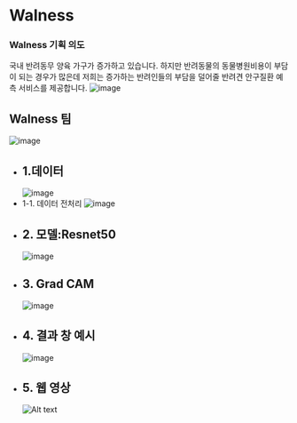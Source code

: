 # Walness
### Walness 기획 의도
국내 반려동무 양육 가구가 증가하고 있습니다. 하지만 반려동물의 동물병원비용이 부담이 되는 경우가 많은데 저희는 증가하는 반려인들의 부담을 덜어줄 반려견 안구질환 예측 서비스를 제공합니다.
![image](https://github.com/lim4373/walness/assets/114973162/9a6d448f-ac66-4f8c-a652-706a851759c3)
## Walness 팀
![image](https://github.com/lim4373/walness/assets/114973162/b2aa6c2e-2c92-4e2b-8e9a-17539578a032)

- ## 1.데이터
  ![image](https://github.com/lim4373/walness/assets/114973162/faaf96ec-c739-45b5-af6e-7a6e7abd60d0)
- 1-1. 데이터 전처리
  ![image](https://github.com/lim4373/walness/assets/114973162/9a0177f9-cf74-468a-946d-caceed7b491a)
- ## 2. 모델:Resnet50
  ![image](https://github.com/lim4373/walness/assets/114973162/a96bfbd4-72e8-4afb-a56a-b149fd108d82)
- ## 3. Grad CAM
  ![image](https://github.com/lim4373/walness/assets/114973162/9874743a-2d3b-494d-887f-f11b15b8c809)
- ## 4. 결과 창 예시
  ![image](https://github.com/lim4373/walness/assets/114973162/7d22871c-c092-4cfd-87c4-4ae1dc2d7bc1)
- ## 5. 웹 영상
  ![Alt text](https://github.com/lim4373/walness/assets/114973162/27b9d33d-d971-43a7-938d-601fa15ecd11)


